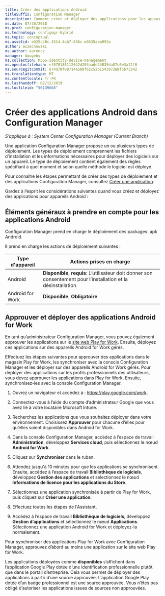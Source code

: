 ```yaml
---
title: Créer des applications Android
titleSuffix: Configuration Manager
description: Comment créer et déployer des applications pour les appareils Android dans Configuration Manager.
ms.date: 07/30/2018
ms.prod: configuration-manager
ms.technology: configmgr-hybrid
ms.topic: conceptual
ms.assetid: e025c48c-1514-4ab7-836c-e0635aaa993a
author: aczechowski
ms.author: aaroncz
manager: dougeby
ms.collection: M365-identity-device-management
ms.openlocfilehash: ef070186112642d204aade24039da87c0e3a22f0
ms.sourcegitcommit: 874d78f08714a509f61c52b154387268f5b73242
ms.translationtype: MT
ms.contentlocale: fr-FR
ms.lasthandoff: 02/12/2019
ms.locfileid: "56139668"
---
```

# <a name="create-android-applications-in-configuration-manager"></a>Créer des applications Android dans Configuration Manager

*S’applique à : System Center Configuration Manager (Current Branch)*

Une application Configuration Manager propose un ou plusieurs types de déploiement. Les types de déploiement comprennent les fichiers d’installation et les informations nécessaires pour déployer des logiciels sur un appareil. Le type de déploiement contient également des règles spécifiant à quel moment et selon quelle méthode le logiciel est déployé.  

Pour connaître les étapes permettant de créer des types de déploiement et des applications Configuration Manager, consultez [Créer une application](/sccm/apps/deploy-use/create-applications#bkmk_create). 

Gardez à l’esprit les considérations suivantes quand vous créez et déployez des applications pour appareils Android :  



## <a name="general-considerations-for-android-apps"></a>Éléments généraux à prendre en compte pour les applications Android

Configuration Manager prend en charge le déploiement des packages .apk Android. 

Il prend en charge les actions de déploiement suivantes :

|Type d'appareil|Actions prises en charge|
|-|-|
|Android|**Disponible**, **requis**: L’utilisateur doit donner son consentement pour l’installation et la désinstallation.|
|Android for Work |**Disponible**, **Obligatoire** |



## <a name="approve-and-deploy-android-for-work-apps"></a>Approuver et déployer des applications Android for Work

En tant qu’administrateur Configuration Manager, vous pouvez également approuver les applications sur le [site web Play for Work](https://play.google.com/work). Ensuite, déployez ces applications sur des appareils Android for Work gérés.

Effectuez les étapes suivantes pour approuver des applications dans le magasin Play for Work, les synchroniser avec la console Configuration Manager et les déployer sur des appareils Android for Work gérés. Pour déployer des applications sur les profils professionnels des utilisateurs, vous devez approuver les applications dans Play for Work. Ensuite, synchronisez-les avec la console Configuration Manager.

1. Ouvrez un navigateur et accédez à : https://play.google.com/work.  

2. Connectez-vous à l’aide du compte d’administrateur Google que vous avez lié à votre locataire Microsoft Intune.  

3. Recherchez les applications que vous souhaitez déployer dans votre environnement. Choisissez **Approuver** pour chacune d’elles pour qu’elles soient disponibles dans Android for Work.  

4. Dans la console Configuration Manager, accédez à l’espace de travail **Administration**, développez **Services cloud**, puis sélectionnez le nœud **Android for Work**.  

5. Cliquez sur **Synchroniser** dans le ruban.  

6. Attendez jusqu'à 10 minutes pour que les applications se synchronisent. Ensuite, accédez à l’espace de travail **Bibliothèque de logiciels**, développez **Gestion des applications** et sélectionnez le nœud **Informations de licence pour les applications du Store**.  

7. Sélectionnez une application synchronisée à partir de Play for Work, puis cliquez sur **Créer une application**.  

8. Effectuez toutes les étapes de l'Assistant.  

9. Accédez à l’espace de travail **Bibliothèque de logiciels**, développez **Gestion d’applications** et sélectionnez le nœud **Applications**. Sélectionnez une application Android for Work et déployez-la normalement.  

Pour synchroniser des applications Play for Work avec Configuration Manager, approuvez d’abord au moins une application sur le site web Play for Work.

Les applications déployées comme **disponibles** s’affichent dans l’application Google Play dotée d’une identification professionnelle plutôt que dans le portail d’entreprise. Cela vous permet de déployer des applications à partir d’une source approuvée. L’application Google Play dotée d’un badge professionnel est une source approuvée. Vous n’êtes pas obligé d’autoriser les applications issues de sources non approuvées.
